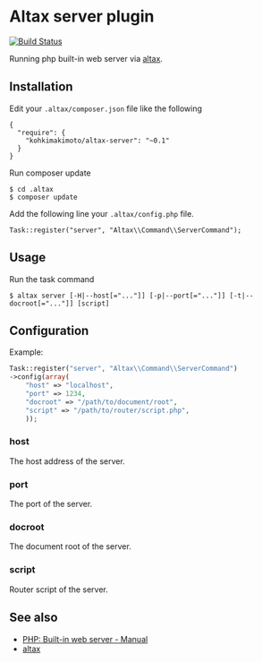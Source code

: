 # Altax server plugin

[![Build Status](https://travis-ci.org/kohkimakimoto/altax-server.png?branch=master)](https://travis-ci.org/kohkimakimoto/altax-server)

Running php built-in web server via [altax](https://github.com/kohkimakimoto/altax).

## Installation

Edit your `.altax/composer.json` file like the following

    {
      "require": {
        "kohkimakimoto/altax-server": "~0.1"
      }
    }

Run composer update 

    $ cd .altax
    $ composer update

Add the following line your `.altax/config.php` file.

    Task::register("server", "Altax\\Command\\ServerCommand");

## Usage

Run the task command

    $ altax server [-H|--host[="..."]] [-p|--port[="..."]] [-t|--docroot[="..."]] [script]

## Configuration

Example:

```php
Task::register("server", "Altax\\Command\\ServerCommand")
->config(array(
    "host" => "localhost",
    "port" => 1234,
    "docroot" => "/path/to/document/root",
    "script" => "/path/to/router/script.php",
    ));
```

### host

The host address of the server.

### port

The port of the server.

### docroot

The document root of the server.

### script

Router script of the server.

## See also

* [PHP: Built-in web server - Manual ](http://www.php.net/manual/en/features.commandline.webserver.php)
* [altax](https://github.com/kohkimakimoto/altax)



